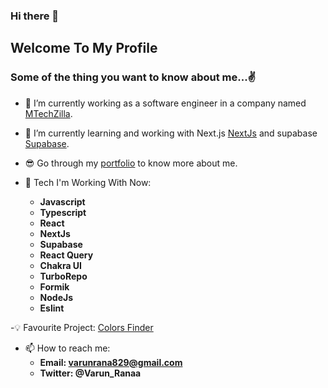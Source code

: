 ### Hi there 👋

<!--
**varun-raana/varun-raana** is a ✨ _special_ ✨ repository because its `README.md` (this file) appears on your GitHub profile.
-->

## Welcome To My Profile
### Some of the thing you want to know about me...✌️

- 🏢 I’m currently working as a software engineer in a company named [MTechZilla](https://mtechzilla.com).

- 🌱 I’m currently learning and working with Next.js [NextJs](https://nextjs.org) and supabase [Supabase](https://supabase.com).

- 😎 Go through my [portfolio](https://varun-rana-portfolio.netlify.app) to know more about me.

- 💬 Tech I'm Working With Now:
  * **Javascript**
  * **Typescript**
  * **React**
  * **NextJs**
  * **Supabase**
  * **React Query**
  * **Chakra UI**
  * **TurboRepo**
  * **Formik**
  * **NodeJs**
  * **Eslint**
  
-💡 Favourite Project:
      [Colors Finder](http://findcolors.info)

- 📫 How to reach me: 
  * **Email: varunrana829@gmail.com**
  * **Twitter: @Varun_Ranaa**
